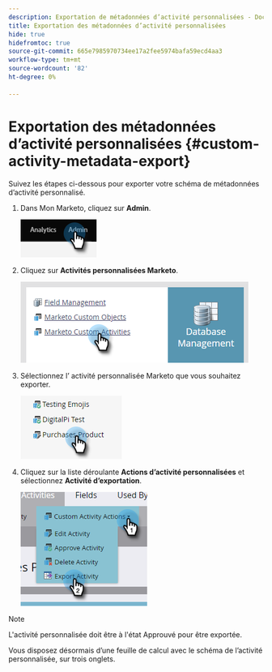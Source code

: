 ```yaml
---
description: Exportation de métadonnées d’activité personnalisées - Documents Marketo - Documentation du produit
title: Exportation des métadonnées d’activité personnalisées
hide: true
hidefromtoc: true
source-git-commit: 665e7985970734ee17a2fee5974bafa59ecd4aa3
workflow-type: tm+mt
source-wordcount: '82'
ht-degree: 0%

---
```


# Exportation des métadonnées d’activité personnalisées {#custom-activity-metadata-export}

Suivez les étapes ci-dessous pour exporter votre schéma de métadonnées d’activité personnalisé.

1. Dans Mon Marketo, cliquez sur **Admin**.

   ![](assets/custom-activity-metadata-export-1.png)

1. Cliquez sur **Activités personnalisées Marketo**.

   ![](assets/custom-activity-metadata-export-2.png)

1. Sélectionnez l’ activité personnalisée Marketo que vous souhaitez exporter.

   ![](assets/custom-activity-metadata-export-3.png)

1. Cliquez sur la liste déroulante **Actions d’activité personnalisées** et sélectionnez **Activité d’exportation**.

   ![](assets/custom-activity-metadata-export-4.png)

>[!NOTE]
>
>L&#39;activité personnalisée doit être à l&#39;état Approuvé pour être exportée.

Vous disposez désormais d’une feuille de calcul avec le schéma de l’activité personnalisée, sur trois onglets.
